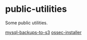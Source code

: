 # public-utilities
Some public utilities.

[mysql-backups-to-s3](mysql-backups-to-s3/README.md)
[ossec-installer](ossec-installer/README.md)
